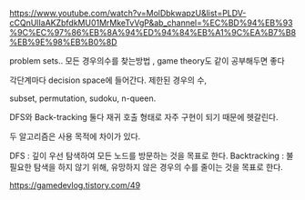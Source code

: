 https://www.youtube.com/watch?v=MolDbkwapzU&list=PLDV-cCQnUlIaAKZbfdkMU01MrMkeTvVgP&ab_channel=%EC%BD%94%EB%93%9C%EC%97%86%EB%8A%94%ED%94%84%EB%A1%9C%EA%B7%B8%EB%9E%98%EB%B0%8D

problem sets.. 모든 경우의수를 찾는방법 , game theory도 같이 공부해두면 좋다

각단계마다 decision space에 들어간다. 제한된 경우의 수,

subset, permutation, sudoku, n-queen.

DFS와 Back-tracking 둘다 재귀 호출 형태로 자주 구현이 되기 때문에 헷갈린다.

두 알고리즘은 사용 목적에 차이가 있다.

 

DFS : 깊이 우선 탐색하여 모든 노드를 방문하는 것을 목표로 한다.
Backtracking : 불필요한 탐색을 하지 않기 위해, 유망하지 않은 경우의 수를 줄이는 것을 목표로 한다.

https://gamedevlog.tistory.com/49
